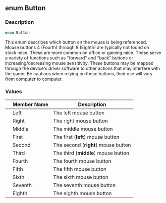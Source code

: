## enum Button ##

### Description ###
```swift
enum Button
```
This enum describes which button on the mouse is being referenced. Mouse buttons 4 (Fourth) through 8 (Eighth) are typically not found on stock mice. These are more common on office or gaming mice. These serve a variety of functions such as "forward" and "back" buttons or increasing/decreasing mouse sensitivity. These buttons may be mapped through the device's driver software to other actions that may interfere with the game. Be cautious when relying on these buttons, their use will vary from computer to computer.

### Values ###
| | Member Name | Description                         |
|-|------------ | ------------------------------------|
| | Left        | The left mouse button               |
| | Right       | The right mouse button              |
| | Middle      | The middle mouse button             |
| | First       | The first (**left**) mouse button   |
| | Second      | The second (**right**) mouse button |
| | Third       | The third (**middle**) mouse button |
| | Fourth      | The fourth mouse button             |
| | Fifth       | The fifth mouse button              |
| | Sixth       | The sixth mouse button              |
| | Seventh     | The seventh mouse button            |
| | Eighth      | The eighth mouse button             |

